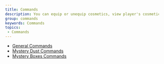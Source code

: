 ```yaml
---
title: Commands
description: You can equip or unequip cosmetics, view player's cosmetics status, manage Mystery Dust and Mystery Boxes via commands.
group: commands
keywords: Commands
topics:
 - Commands
---
```


<div class="table-of-contents-children-link">

- [General Commands](../wiki/getting-started/commands/general)
- [Mystery Dust Commands](../wiki/getting-started/commands/mystery-dust)
- [Mystery Boxes Commands](../wiki/getting-started/commands/mystery-boxes)
</div>